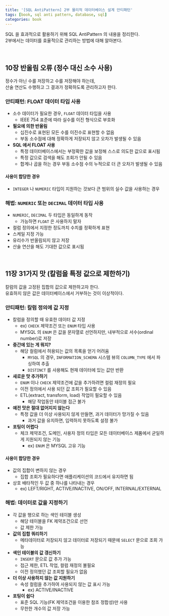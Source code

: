 ```yaml
---
title: '[SQL AntiPattern] 2부 물리적 데이터베이스 설계 안티패턴'
tags: [book, sql anti pattern, database, sql]
categories: book
---
```


SQL 을 효과적으로 활용하기 위해 SQL AntiPattern 의 내용을 정리한다.  
2부에서는 데이터를 효율적으로 관리하는 방법에 대해 알아본다.  

<!--more-->

<br/>

## 10장 반올림 오류 (정수 대신 소수 사용)

정수가 아닌 수를 저장하고 수를 저장해야 하는데,    
산술 연산도 수행하고 그 결과가 정확하도록 관리하고자 한다.  

### 안티패턴: FLOAT 데이터 타입 사용

- 소수 데이터가 필요한 경우, `FLOAT` 데이터 타입을 사용
  - IEEE 754 표준에 따라 실수를 이진 형식으로 부호화
- **필요에 의한 반올림**
  - 십진수로 표현된 모든 수를 이진수로 표현할 수 없음
  - 부동 소수점에 대해 정확하게 저장되지 않고 오차가 발생될 수 있음
- **SQL 에서 FLOAT 사용**
  - 특정 데이터베이스에서는 부정확한 값을 보정해 스스로 의도한 값으로 표시됨
  - 특정 값으로 검색을 해도 조회가 안될 수 있음
  - 합계나 곱을 하는 경우 부동 소수점 수의 누적으로 더 큰 오차가 발생될 수 있음

#### 사용이 합당한 경우

- `INTEGER` 나 `NUMERIC` 타입이 지원하는 것보다 큰 범위의 실수 값을 사용하는 경우

### 해법: `NUMERIC` 또는 `DECIMAL` 데이터 타입 사용

- `NUMERIC`, `DECIMAL` 두 타입은 동일하게 동작
  - 가능하면 `FLOAT` 은 사용하지 말자
- 컬럼 정의에서 지정한 정도까치 수치를 정확하게 표현
- 스케일 지정 가능
- 유리수가 반올림되지 않고 저장
- 산술 연산을 해도 기대한 값으로 표시됨

<br/>

## 11장 31가지 맛 (칼럼을 특정 값으로 제한하기)

칼럼의 값을 고정된 집합의 값으로 제한하고자 한다.  
유효하지 않은 값은 데이터베이스에서 거부하는 것이 이상적이다.  

### 안티패턴: 칼럼 정의에 값 지정

- 칼럼을 정의할 때 유효한 데이터 값 지정
  - ex) `CHECK` 제약조건 또는 `ENUM` 타입 사용
  - MYSQL 의 `ENUM` 은 값을 문자열로 선언하지만, 내부적으로 서수(ordinal number)로 저장
- **중간에 있는 게 뭐지?**
  - 해당 컬럼에서 허용되는 값의 목록을 얻기 어려움
    - `MYSQL` 의 경우, `INFORMATION_SCHEMA` 시스템 뷰의 `COLUMN_TYPE` 에서 파싱하여 추출
    - `DISTINCT` 를 사용해도 현재 데이터에 있는 값만 반환
- **새로운 맛 추가하기**
  - `ENUM` 이나 `CHECK` 제약조건에 값을 추가하려면 컬럼 재정의 필요
  - 이전 정의에서 사용 되던 값 조회가 필요할 수 있음
  - ETL(extract, transform, load) 작업이 필요할 수 있음
    - 해당 작업동안 테이블 접근 불가
- **예전 맛은 절대 없어지지 않는다**
  - 특정 값을 더 이상 사용되지 않게 만들면, 과거 데이터가 망가질 수 있음
    - 과거 값을 유지하면, 입력하지 못하도록 설정 불가
- **포팅이 어렵다**
  - 체크 제약조건, 도메인, 사용자 정의 타입은 모든 데이터베이스 제품에서 균일하게 지원되지 않는 기능
    - ex) `ENUM` 은 MYSQL 고유 기능

#### 사용이 합당한 경우

- 값의 집합이 변하지 않는 경우
  - 집합 조회가 필요하다면 애플리케이션의 코드에서 유지하면 됨
- 상호 배타적인 두 값 중 하나를 나타내는 경우
  - ex) LEFT/RIGHT, ACTIVE/INACTIVE, ON/OFF, INTERNAL/EXTERNAL

### 해법: 데이터로 값을 지정하기

- 각 값을 행으로 하는 색인 테이블 생성
  - 해당 테이블을 FK 제약조건으로 선언
  - 값 제한 가능
- **값의 집합 쿼리하기**
  - 메타데이터로 저장되지 않고 데이터로 저장되기 때문에 `SELECT` 문으로 조회 가능
- **색인 테이블의 값 갱신하기**
  - `INSERT` 문으로 값 추가 가능
  - 접근 제한, ETL 작업, 컬럼 재정의 불필요
  - 이전 정의했던 값 조회할 필요가 없음
- **더 이상 사용하지 않는 값 지원하기**
  - 속성 컬럼을 추가하여 사용되지 않는 값 표시 가능
    - ex) ACTIVE/INACTIVE
- **포팅이 쉽다**
  - 표준 SQL 기능(FK 제약조건을 이용한 참조 정합성)만 사용
  - 무한한 개수의 값 저장 가능

